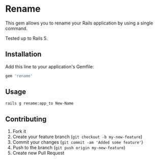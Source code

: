 # Rename

This gem allows you to rename your Rails application by using a single command.

Tested up to Rails 5.

## Installation

Add this line to your application's Gemfile:

```ruby
gem 'rename'
```

## Usage

```
rails g rename:app_to New-Name
```

## Contributing

1. Fork it
2. Create your feature branch (`git checkout -b my-new-feature`)
3. Commit your changes (`git commit -am 'Added some feature'`)
4. Push to the branch (`git push origin my-new-feature`)
5. Create new Pull Request
